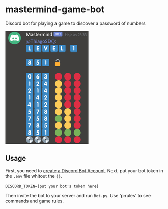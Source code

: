 # mastermind-game-bot
Discord bot for playing a game to discover a password of numbers

![bot on discord](https://github.com/ThiagoSDQ/mastermind-game-bot/blob/media/masterbot_lvl1.png?raw=true)

## Usage

First, you need to [create a Discord Bot Account](https://discordpy.readthedocs.io/en/latest/discord.html). Next, put your bot token in the `.env` file whitout the `{}`.
```
DISCORD_TOKEN={put your bot's token here}
```

Then invite the bot to your server and run `Bot.py`. Use 'p:rules' to see commands and game rules.



